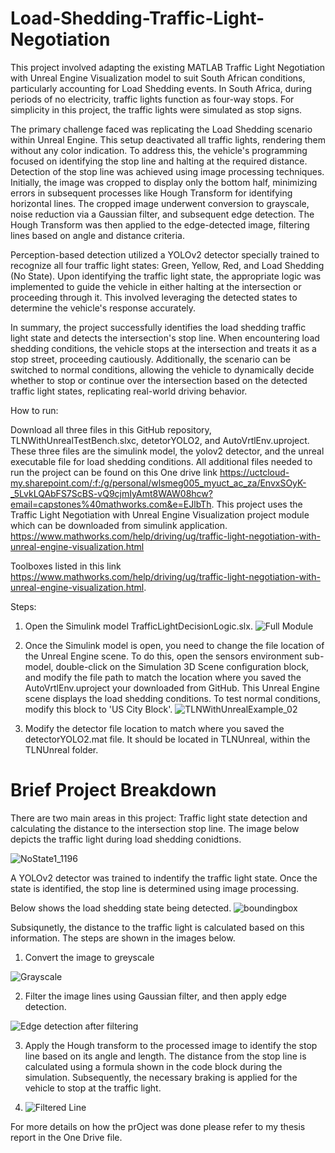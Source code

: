 # Load-Shedding-Traffic-Light-Negotiation

This project involved adapting the existing MATLAB Traffic Light Negotiation with Unreal Engine Visualization model to suit South African conditions, particularly accounting for Load Shedding events. In South Africa, during periods of no electricity, traffic lights function as four-way stops. For simplicity in this project, the traffic lights were simulated as stop signs.

The primary challenge faced was replicating the Load Shedding scenario within Unreal Engine. This setup deactivated all traffic lights, rendering them without any color indication. To address this, the vehicle's programming focused on identifying the stop line and halting at the required distance. Detection of the stop line was achieved using image processing techniques. Initially, the image was cropped to display only the bottom half, minimizing errors in subsequent processes like Hough Transform for identifying horizontal lines. The cropped image underwent conversion to grayscale, noise reduction via a Gaussian filter, and subsequent edge detection. The Hough Transform was then applied to the edge-detected image, filtering lines based on angle and distance criteria.

Perception-based detection utilized a YOLOv2 detector specially trained to recognize all four traffic light states: Green, Yellow, Red, and Load Shedding (No State). Upon identifying the traffic light state, the appropriate logic was implemented to guide the vehicle in either halting at the intersection or proceeding through it. This involved leveraging the detected states to determine the vehicle's response accurately.

In summary, the project successfully identifies the load shedding traffic light state and detects the intersection's stop line. When encountering load shedding conditions, the vehicle stops at the intersection and treats it as a stop street, proceeding cautiously. Additionally, the scenario can be switched to normal conditions, allowing the vehicle to dynamically decide whether to stop or continue over the intersection based on the detected traffic light states, replicating real-world driving behavior. 

How to run: 

Download all three files in this GitHub repository, TLNWithUnrealTestBench.slxc, detetorYOLO2, and AutoVrtlEnv.uproject. These three files are the simulink model, the yolov2 detector, and the unreal executable file for load shedding conditions. All additional files needed to run the project can be found on this One drive link https://uctcloud-my.sharepoint.com/:f:/g/personal/wlsmeg005_myuct_ac_za/EnvxSOyK-_5LvkLQAbFS7ScBS-vQ9cjmIyAmt8WAW08hcw?email=capstones%40mathworks.com&e=EJlbTh. This project uses the Traffic Light Negotiation with Unreal Engine Visualization project module which can be downloaded from simulink application. https://www.mathworks.com/help/driving/ug/traffic-light-negotiation-with-unreal-engine-visualization.html

Toolboxes listed in this link https://www.mathworks.com/help/driving/ug/traffic-light-negotiation-with-unreal-engine-visualization.html.  

Steps:
1. Open the Simulink model TrafficLightDecisionLogic.slx. ![Full Module](https://github.com/megwilson8/Traffic-Light-Negotiation-/assets/88933163/de30e896-77bd-43b2-92d0-2662399e95b4)
2. Once the Simulink model is open, you need to change the file location of the Unreal Engine scene. To do this, open the sensors environment sub-model, double-click on the Simulation 3D Scene configuration block, and modify the file path to match the location where you saved the AutoVrtlEnv.uproject your downloaded from GitHub. This Unreal Engine scene displays the load shedding conditions. To test normal conditions, modify this block to 'US City Block'.
![TLNWithUnrealExample_02](https://github.com/megwilson8/Traffic-Light-Negotiation-/assets/88933163/1a61a560-d5a6-4169-8b11-ff5836b19b92)

3. Modify the detector file location to match where you saved the detectorYOLO2.mat file. It should be located in TLNUnreal, within the TLNUnreal folder.

# Brief Project Breakdown
There are two main areas in this project: Traffic light state detection and calculating the distance to the intersection stop line. The image below depicts the traffic light during load shedding conidtions. 

![NoState1_1196](https://github.com/megwilson8/Traffic-Light-Negotiation-/assets/88933163/66701cc0-3144-4dc5-9f04-81f1b5caac2d)

A YOLOv2 detector was trained to indentify the traffic light state. Once the state is identified, the stop line is determined using image processing. 

Below shows the load shedding state being detected.
![boundingbox](https://github.com/megwilson8/Traffic-Light-Negotiation-/assets/88933163/216c1c76-018a-4a0e-a0c2-0b18ed9c0cd3)

Subsiqunetly, the distance to the traffic light is calculated based on this information. The steps are shown in the images below.

1. Convert the image to greyscale

![Grayscale](https://github.com/megwilson8/Traffic-Light-Negotiation-/assets/88933163/481edbac-062a-4d70-83a2-487b696d7b4d)

2. Filter the image lines using Gaussian filter, and then apply edge detection.

![Edge detection after filtering](https://github.com/megwilson8/Traffic-Light-Negotiation-/assets/88933163/19a63da7-1b3e-4a6b-9fa8-f3e0bb47ebdf)

3. Apply the Hough transform to the processed image to identify the stop line based on its angle and length. The distance from the stop line is calculated using a formula shown in the code block during the simulation. Subsequently, the necessary braking is applied for the vehicle to stop at the traffic light.
   
4. ![Filtered Line](https://github.com/megwilson8/Traffic-Light-Negotiation-/assets/88933163/ccf26306-5ca9-484a-ac69-b462463f3b95)


For more details on how the prOject was done please refer to my thesis report in the One Drive file.



